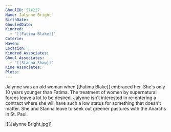 ```yaml
---
GhoulID: 514227
Name: Jalynne Bright
BirthDate: 
GhouledDate: 
Kindred:
  - "[[Fatima Blake]]"
Coterie: 
Haven: 
Location: 
Kindred Associates: 
Ghoul Associates:
  - "[[Stanna Shaw]]"
Kine Associates: 
Plots:
---
```

Jalynne was an old woman when [[Fatima Blake]] embraced her. She's only 10 years younger than Fatima. The treatment of women by supernatural forces leave a lot to be desired. Jalynne isn't interested in re-entering a contract where she will have such a low status for something that doesn't matter. She and Stanna leave to seek out greener pastures with the Anarchs in St. Paul. 

![[Jalynne Bright.jpg]]



